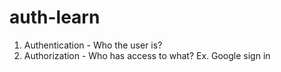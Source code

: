 # auth-learn
1. Authentication - Who the user is?
2. Authorization - Who has access to what? Ex. Google sign in